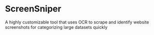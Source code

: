 # ScreenSniper
A highly customizable tool that uses OCR to scrape and identify website screenshots for categorizing large datasets quickly
